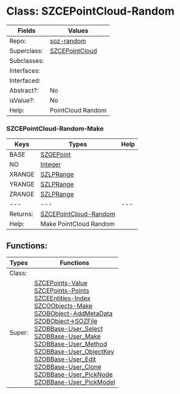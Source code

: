 
# Class:	SZCEPointCloud-Random

| Fields | Values |
| --------- | --------- |
| Repo: | [soz-random](/repos/soz-random.html) |
| Superclass: | [SZCEPointCloud](SZCEPointCloud.html) |
| Subclasses: |  |
| Interfaces: |  |
| Interfaced: |  |
| Abstract?: | No |
| isValue?: | No |
| Help: | PointCloud Random |

### SZCEPointCloud-Random-Make

| Keys | Types | Help |
| --------- | --------- | --------- |
| BASE | [SZGEPoint](SZGEPoint.html) |  |
| NO | [Integer](Integer.html) |  |
| XRANGE | [SZLPRange](SZLPRange.html) |  |
| YRANGE | [SZLPRange](SZLPRange.html) |  |
| ZRANGE | [SZLPRange](SZLPRange.html) |  |
| --- | --- | --- |
| Returns: | [SZCEPointCloud-Random](SZCEPointCloud-Random.html) |
| Help: | Make PointCloud Random |


## Functions:

| Types | Functions |
| --------- | --------- |
| Class: |  |
| Super: | [SZCEPoints-Value](SZCEPoints.html) <br> [SZCEPoints-Points](SZCEPoints.html) <br> [SZCEEntities-Index](SZCEEntities.html) <br> [SZCOObjects-Make](SZCOObjects.html) <br> [SZOBObject-AddMetaData](SZOBObject.html) <br> [SZOBObject->SOZFile](SZOBObject.html) <br> [SZOBBase-User_Select](SZOBBase.html) <br> [SZOBBase-User_Make](SZOBBase.html) <br> [SZOBBase-User_Method](SZOBBase.html) <br> [SZOBBase-User_ObjectKey](SZOBBase.html) <br> [SZOBBase-User_Edit](SZOBBase.html) <br> [SZOBBase-User_Clone](SZOBBase.html) <br> [SZOBBase-User_PickNode](SZOBBase.html) <br> [SZOBBase-User_PickModel](SZOBBase.html) |


